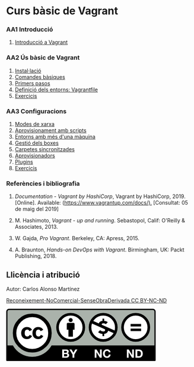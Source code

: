 # Curs bàsic de Vagrant

### AA1 Introducció

1. [Introducció a Vagrant](AA1)

### AA2 Ús bàsic de Vagrant

1. [Instal·lació](AA2/T1)
1. [Comandes bàsiques](AA2/T2)
1. [Primers pasos](AA2/T3)
1. [Definició dels entorns: Vagrantfile](AA2/T4)
1. [Exercicis](AA2/X)

### AA3 Configuracions

1. [Modes de xarxa](AA3/T1)
1. [Aprovisionament amb scripts](AA3/T2)
1. [Entorns amb més d'una màquina](AA3/T3)
1. [Gestió dels boxes](AA3/T4)
1. [Carpetes sincronitzades](AA3/T5)
1. [Aprovisionadors](AA3/T6)
1. [Plugins](AA3/T7)
1. [Exercicis](AA3/X)

### Referències i bibliografia

1. *Documentation - Vagrant by HashiCorp*, Vagrant by HashiCorp, 2019. [Online]. Available: (<https://www.vagrantup.com/docs/).> [Consultat: 05 de maig del 2019]

1. M. Hashimoto, *Vagrant - up and running*. Sebastopol, Calif: O'Reilly & Associates, 2013.

1. W. Gajda, *Pro Vagrant*. Berkeley, CA: Apress, 2015.

1. A. Braunton, *Hands-on DevOps with Vagrant*. Birmingham, UK: Packt Publishing, 2018.

## Llicència i atribució

Autor: Carlos Alonso Martínez

[Reconeixement-NoComercial-SenseObraDerivada CC BY-NC-ND](https://creativecommons.org/licenses/by-nc-nd/4.0/legalcode)

![CClogo](by-nc-nd.png)
